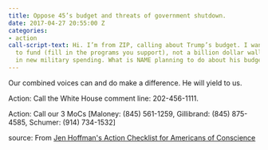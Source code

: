 ```yaml
---
title: Oppose 45’s budget and threats of government shutdown.
date: 2017-04-27 20:55:00 Z
categories:
- action
call-script-text: Hi. I’m from ZIP, calling about Trump’s budget. I want my tax dollars
  to fund (fill in the programs you support), not a billion dollar wall and 30 billion
  in new military spending. What is NAME planning to do about his budget ideas?
---
```


Our combined voices can and do make a difference. He will yield to us.

Action: Call the White House comment line: 202-456-1111.

Action: Call our 3 MoCs [Maloney: (845) 561-1259, Gillibrand: (845) 875-4585, Schumer: (914) 734-1532]

source: From [Jen Hoffman's Action Checklist for Americans of Conscience](https://docs.google.com/document/d/1vxf7O9qMght-rXYzdgbwsahC7wQVDpl1fl2y110GoiQ/edit)
 